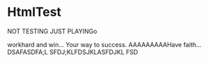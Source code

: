 # HtmlTest
NOT TESTING JUST PLAYINGo

workhard and win...
Your way to success.
AAAAAAAAAHave faith...
DSAFASDFA;L
SFDJ;KLFDSJKLASFDJKL	FSD
